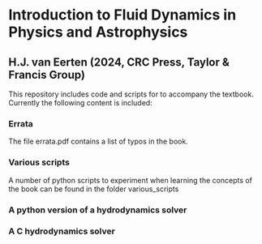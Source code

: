 # Introduction to Fluid Dynamics in Physics and Astrophysics 
## H.J. van Eerten (2024, CRC Press, Taylor & Francis Group)

This repository includes code and scripts for to accompany the textbook. Currently the following content is included:

### Errata

The file errata.pdf contains a list of typos in the book.

### Various scripts

A number of python scripts to experiment when learning the concepts of the book can be found in the folder various_scripts

### A python version of a hydrodynamics solver

### A C hydrodynamics solver

